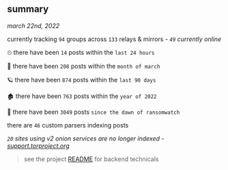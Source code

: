 
## summary
_march 22nd, 2022_

currently tracking `94` groups across `133` relays & mirrors - _`49` currently online_

⏲ there have been `14` posts within the `last 24 hours`

🦈 there have been `208` posts within the `month of march`

🪐 there have been `874` posts within the `last 90 days`

🏚 there have been `763` posts within the `year of 2022`

🦕 there have been `3049` posts `since the dawn of ransomwatch`

there are `46` custom parsers indexing posts

_`20` sites using v2 onion services are no longer indexed - [support.torproject.org](https://support.torproject.org/onionservices/v2-deprecation/)_

> see the project [README](https://github.com/thetanz/ransomwatch#ransomwatch--) for backend technicals
